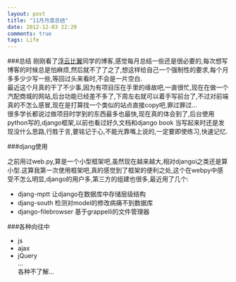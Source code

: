 ```yaml
---
layout: post
title: "11月月度总结"
date: 2012-12-03 22:29
comments: true
tags: Life
---
```

###总结
  刚刚看了[浮云比翼](http://www.cnblogs.com/fuyunbiyi)同学的博客,感觉每月总结一些还是很必要的,每次想写博客的时候总是怕麻烦,然后就不了了之了,想这样给自己一个强制性的要求,每个月多多少少写一些,等回过头来看时,不会是一片空白.  
  最近这个月真的干了不少事,因为有项目压在手里的缘故吧,一直很忙,现在在做一个汽配商城的网站,后台功能已经差不多了,下周左右就可以着手写前台了,不过对前端真的不怎么感冒,现在是打算找一个类似的站点直接copy吧,罪过罪过...  
  很多学长都说过做项目时学到的东西最多也最快,现在真的体会到了,后台使用python写的,django框架,以前也看过好久文档和django book 当写起来时还是发现没什么思路,行胜于言,要铭记于心,不能光靠嘴上说的,一定要即使练习,快速记忆.

<!--more-->
###djang使用

  之前用过web.py,算是一个小型框架吧,虽然现在越来越大,相对djangoi之类还是算小型.这算我第一次使用框架吧,真的感觉到了框架的便利之处,这个在webpy中感受不怎么明显,django的用户多,第三方的组建也很多,最近用了几个:  
  + djang-mptt 让django在数据库中存储层级结构  
  + djang-south 检测对model的修改病痛不到数据库  
  + django-filebrowser 基于grappelli的文件管理器  

###各种向往中
  + js  
  + ajax  
  + jQuery  
    ...  
  各种不了解...
